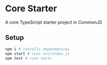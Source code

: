# Core Starter

A core TypeScript starter project in CommonJS

## Setup

```bash
npm i # installs dependencies
npm start # runs src/index.js
npm test # runs tests
```

